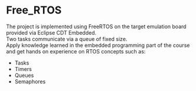 # Free_RTOS
The project is implemented using FreeRTOS on the target emulation board provided via Eclipse CDT
Embedded. <br>
Two tasks communicate via a queue of fixed size. <br> 
Apply knowledge learned in the embedded programming part of the course and get hands on experience on
RTOS concepts such as:
- Tasks
- Timers
- Queues
- Semaphores
<br>
